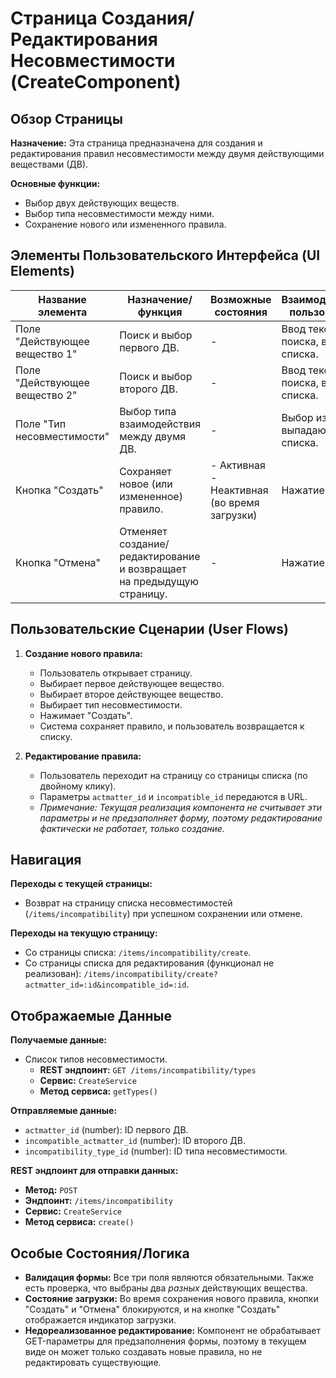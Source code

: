 # Страница Создания/Редактирования Несовместимости (CreateComponent)

## Обзор Страницы

**Назначение:** Эта страница предназначена для создания и редактирования правил несовместимости между двумя действующими веществами (ДВ).

**Основные функции:**
-   Выбор двух действующих веществ.
-   Выбор типа несовместимости между ними.
-   Сохранение нового или измененного правила.

## Элементы Пользовательского Интерфейса (UI Elements)

| Название элемента | Назначение/функция | Возможные состояния | Взаимодействие пользователя |
| --- | --- | --- | --- |
| Поле "Действующее вещество 1" | Поиск и выбор первого ДВ. | - | Ввод текста для поиска, выбор из списка. |
| Поле "Действующее вещество 2" | Поиск и выбор второго ДВ. | - | Ввод текста для поиска, выбор из списка. |
| Поле "Тип несовместимости" | Выбор типа взаимодействия между двумя ДВ. | - | Выбор из выпадающего списка. |
| Кнопка "Создать" | Сохраняет новое (или измененное) правило. | - Активная<br>- Неактивная (во время загрузки) | Нажатие. |
| Кнопка "Отмена" | Отменяет создание/редактирование и возвращает на предыдущую страницу. | - | Нажатие. |

## Пользовательские Сценарии (User Flows)

1.  **Создание нового правила:**
    -   Пользователь открывает страницу.
    -   Выбирает первое действующее вещество.
    -   Выбирает второе действующее вещество.
    -   Выбирает тип несовместимости.
    -   Нажимает "Создать".
    -   Система сохраняет правило, и пользователь возвращается к списку.

2.  **Редактирование правила:**
    -   Пользователь переходит на страницу со страницы списка (по двойному клику).
    -   Параметры `actmatter_id` и `incompatible_id` передаются в URL.
    -   *Примечание: Текущая реализация компонента не считывает эти параметры и не предзаполняет форму, поэтому редактирование фактически не работает, только создание.*

## Навигация

**Переходы с текущей страницы:**
-   Возврат на страницу списка несовместимостей (`/items/incompatibility`) при успешном сохранении или отмене.

**Переходы на текущую страницу:**
-   Со страницы списка: `/items/incompatibility/create`.
-   Со страницы списка для редактирования (функционал не реализован): `/items/incompatibility/create?actmatter_id=:id&incompatible_id=:id`.

## Отображаемые Данные

**Получаемые данные:**
-   Список типов несовместимости.
    -   **REST эндпоинт:** `GET /items/incompatibility/types`
    -   **Сервис:** `CreateService`
    -   **Метод сервиса:** `getTypes()`

**Отправляемые данные:**
-   `actmatter_id` (number): ID первого ДВ.
-   `incompatible_actmatter_id` (number): ID второго ДВ.
-   `incompatibility_type_id` (number): ID типа несовместимости.

**REST эндпоинт для отправки данных:**
-   **Метод:** `POST`
-   **Эндпоинт:** `/items/incompatibility`
-   **Сервис:** `CreateService`
-   **Метод сервиса:** `create()`

## Особые Состояния/Логика

-   **Валидация формы:** Все три поля являются обязательными. Также есть проверка, что выбраны два *разных* действующих вещества.
-   **Состояние загрузки:** Во время сохранения нового правила, кнопки "Создать" и "Отмена" блокируются, и на кнопке "Создать" отображается индикатор загрузки.
-   **Недореализованное редактирование:** Компонент не обрабатывает GET-параметры для предзаполнения формы, поэтому в текущем виде он может только создавать новые правила, но не редактировать существующие.
